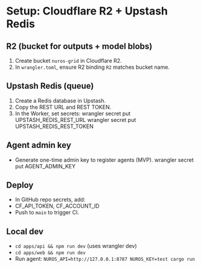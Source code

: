 # Setup: Cloudflare R2 + Upstash Redis


## R2 (bucket for outputs + model blobs)
1) Create bucket `nuros-grid` in Cloudflare R2.
2) In `wrangler.toml`, ensure R2 binding `R2` matches bucket name.


## Upstash Redis (queue)
1) Create a Redis database in Upstash.
2) Copy the REST URL and REST TOKEN.
3) In the Worker, set secrets:
wrangler secret put UPSTASH_REDIS_REST_URL
wrangler secret put UPSTASH_REDIS_REST_TOKEN


## Agent admin key
- Generate one-time admin key to register agents (MVP).
wrangler secret put AGENT_ADMIN_KEY


## Deploy
- In GitHub repo secrets, add:
- CF_API_TOKEN, CF_ACCOUNT_ID
- Push to `main` to trigger CI.


## Local dev
- `cd apps/api && npm run dev` (uses wrangler dev)
- `cd apps/web && npm run dev`
- Run agent: `NUROS_API=http://127.0.0.1:8787 NUROS_KEY=test cargo run`
